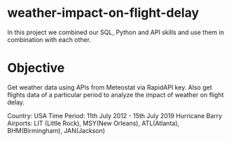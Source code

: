# weather-impact-on-flight-delay #

In this project we combined our SQL, Python and API skills and use them in combination with each other.

# Objective #

Get weather data using APIs from Meteostat via RapidAPI key. Also get flights data of a particular period to analyze the impact of weather on flight delay.

Country: USA
Time Period: 11th July 2012 - 15th July 2019
Hurricane Barry
Airports: LIT (Little Rock), MSY(New Orleans), ATL(Atlanta), BHM(Birmingham), JAN(Jackson)
